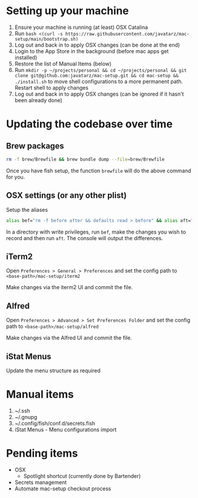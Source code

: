 # Setting up your machine

1. Ensure your machine is running (at least) OSX Catalina
1. Run `bash <(curl -s https://raw.githubusercontent.com/javatarz/mac-setup/main/bootstrap.sh)`
1. Log out and back in to apply OSX changes (can be done at the end)
1. Login to the App Store in the background (before mac apps get installed)
1. Restore the list of Manual Items (below)
1. Run `mkdir -p ~/projects/personal && cd ~/projects/personal && git clone git@github.com:javatarz/mac-setup.git && cd mac-setup && ./install.sh` to move shell configurations to a more permanent path. Restart shell to apply changes
1. Log out and back in to apply OSX changes (can be ignored if it hasn't been already done)

# Updating the codebase over time

## Brew packages
```bash
rm -f brew/Brewfile && brew bundle dump --file=brew/Brewfile
```

Once you have fish setup, the function `brewfile` will do the above command for you.

## OSX settings (or any other plist)
Setup the aliases
```bash
alias bef="rm -f before after && defaults read > before" && alias aft="defaults read > after && code --diff before after"
```

In a directory with write privileges, run `bef`, make the changes you wish to record and then run `aft`. The console will output the differences.

## iTerm2
Open `Preferences > General > Preferences` and set the config path to `<base-path>/mac-setup/iterm2`

Make changes via the iterm2 UI and commit the file.

## Alfred
Open `Preferences > Advanced > Set Preferences Folder` and set the config path to `<base-path>/mac-setup/alfred`

Make changes via the Alfred UI and commit the file.

## iStat Menus
Update the menu structure as required

# Manual items

1. ~/.ssh
1. ~/.gnupg
1. ~/.config/fish/conf.d/secrets.fish
1. iStat Menus - Menu configurations import

# Pending items

* OSX
    * Spotlight shortcut (currently done by Bartender)
* Secrets management
* Automate mac-setup checkout process
